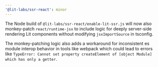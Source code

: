 ```yaml
---
'@lit-labs/ssr-react': minor
---
```


The Node build of `@lit-labs/ssr-react/enable-lit-ssr.js` will now also monkey-patch `react/runtime-jsx` to include logic for deeply server-side rendering Lit components without modifying `jsxImportSource` in tsconfig.

The monkey-patching logic also adds a workaround for inconsistent es module interop behavior in tools like webpack which could lead to errors like `TypeError: Cannot set property createElement of [object Module] which has only a getter`.
